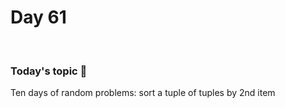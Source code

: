 # Day 61

&nbsp;

### Today's topic 🎯
Ten days of random problems: sort a tuple of tuples by 2nd item
